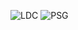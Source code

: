 ![LDC](https://www.youtube.com/watch?v=XnAK78RyKpc)
![PSG](https://user-images.githubusercontent.com/112933763/188627047-11f516b6-ad10-4c12-908f-8127599df4ac.png)
